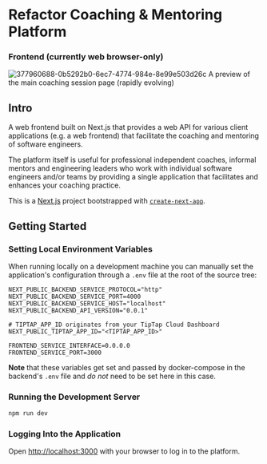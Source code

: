 # Refactor Coaching & Mentoring Platform
### Frontend (currently web browser-only)

![377960688-0b5292b0-6ec7-4774-984e-8e99e503d26c](https://github.com/user-attachments/assets/5dcdee09-802e-4b25-aa58-757d607ce7bc)
A preview of the main coaching session page (rapidly evolving)

## Intro

A web frontend built on Next.js that provides a web API for various client applications (e.g. a web frontend) that facilitate the coaching and mentoring of software engineers.

The platform itself is useful for professional independent coaches, informal mentors and engineering leaders who work with individual software engineers and/or teams by providing a single application that facilitates and enhances your coaching practice.

This is a [Next.js](https://nextjs.org/) project bootstrapped with [`create-next-app`](https://github.com/vercel/next.js/tree/canary/packages/create-next-app).

## Getting Started

### Setting Local Environment Variables

When running locally on a development machine you can manually set the application's configuration through a `.env` file at the root of the source tree:

```env
NEXT_PUBLIC_BACKEND_SERVICE_PROTOCOL="http"
NEXT_PUBLIC_BACKEND_SERVICE_PORT=4000
NEXT_PUBLIC_BACKEND_SERVICE_HOST="localhost"
NEXT_PUBLIC_BACKEND_API_VERSION="0.0.1"

# TIPTAP_APP_ID originates from your TipTap Cloud Dashboard
NEXT_PUBLIC_TIPTAP_APP_ID="<TIPTAP_APP_ID>"

FRONTEND_SERVICE_INTERFACE=0.0.0.0
FRONTEND_SERVICE_PORT=3000
```

**Note** that these variables get set and passed by docker-compose in the backend's `.env` file and _do not_ need to be set here in this case.

### Running the Development Server

```bash
npm run dev
```

### Logging Into the Application

Open [http://localhost:3000](http://localhost:3000) with your browser to log in to the platform.

